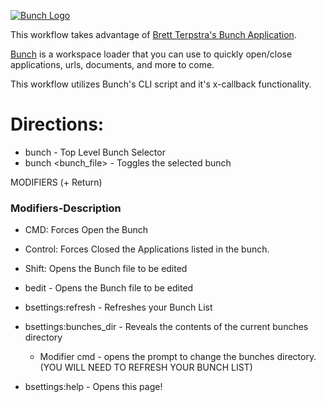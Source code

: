 [![Bunch Logo](https://github.com/kjaymiller/Bunch_Alfred/blob/main/9EBA9B16-9A22-4846-87D0-B69CEB41B5D4.png?raw=true)][Bunch]

This workflow takes advantage of [Brett Terpstra's Bunch Application][Bunch].

[Bunch] is a workspace loader that you can use to quickly open/close applications, urls, documents, and more to come.

This workflow utilizes Bunch's CLI script and it's x-callback functionality.

# Directions:

- bunch - Top Level Bunch Selector
- bunch <bunch_file> - Toggles the selected bunch

MODIFIERS (+ Return)

### Modifiers-Description

- CMD: Forces Open the Bunch
- Control: Forces Closed the Applications listed in the bunch.
- Shift: Opens the Bunch file to be edited
- bedit <bunch> - Opens the Bunch file to be edited
- bsettings:refresh - Refreshes your Bunch List
- bsettings:bunches_dir - Reveals the contents of the current bunches directory
  - Modifier cmd - opens the prompt to change the bunches directory. (YOU WILL NEED TO REFRESH YOUR BUNCH LIST)

- bsettings:help - Opens this page!

[Bunch]: https://bunchapp.co
